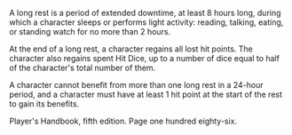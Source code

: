 A long rest is a period of extended downtime, at least 8 hours long, during which a character sleeps or performs light activity: reading, talking, eating, or standing watch for no more than 2 hours.

At the end of a long rest, a character regains all lost hit points. The character also regains spent Hit Dice, up to a number of dice equal to half of the character's total number of them.

A character cannot benefit from more than one long rest in a 24-hour period, and a character must have at least 1 hit point at the start of the rest to gain its benefits.

Player's Handbook, fifth edition. Page one hundred eighty-six.